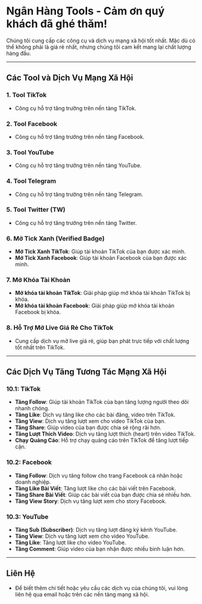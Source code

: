# Ngân Hàng Tools - Cảm ơn quý khách đã ghé thăm!

Chúng tôi cung cấp các công cụ và dịch vụ mạng xã hội tốt nhất. Mặc dù có thể không phải là giá rẻ nhất, nhưng chúng tôi cam kết mang lại chất lượng hàng đầu.

---

## Các Tool và Dịch Vụ Mạng Xã Hội

### 1. Tool TikTok
   - Công cụ hỗ trợ tăng trưởng trên nền tảng TikTok.

### 2. Tool Facebook
   - Công cụ hỗ trợ tăng trưởng trên nền tảng Facebook.

### 3. Tool YouTube
   - Công cụ hỗ trợ tăng trưởng trên nền tảng YouTube.

### 4. Tool Telegram
   - Công cụ hỗ trợ tăng trưởng trên nền tảng Telegram.

### 5. Tool Twitter (TW)
   - Công cụ hỗ trợ tăng trưởng trên nền tảng Twitter.

### 6. Mở Tick Xanh (Verified Badge)
   - **Mở Tick Xanh TikTok**: Giúp tài khoản TikTok của bạn được xác minh.
   - **Mở Tick Xanh Facebook**: Giúp tài khoản Facebook của bạn được xác minh.

### 7. Mở Khóa Tài Khoản
   - **Mở khóa tài khoản TikTok**: Giải pháp giúp mở khóa tài khoản TikTok bị khóa.
   - **Mở khóa tài khoản Facebook**: Giải pháp giúp mở khóa tài khoản Facebook bị khóa.

### 8. Hỗ Trợ Mở Live Giá Rẻ Cho TikTok
   - Cung cấp dịch vụ mở live giá rẻ, giúp bạn phát trực tiếp với chất lượng tốt nhất trên TikTok.

---

## Các Dịch Vụ Tăng Tương Tác Mạng Xã Hội

### 10.1: TikTok
   - **Tăng Follow**: Giúp tài khoản TikTok của bạn tăng lượng người theo dõi nhanh chóng.
   - **Tăng Like**: Dịch vụ tăng like cho các bài đăng, video trên TikTok.
   - **Tăng View**: Dịch vụ tăng lượt xem cho video TikTok của bạn.
   - **Tăng Share**: Giúp video của bạn được chia sẻ rộng rãi hơn.
   - **Tăng Lượt Thích Video**: Dịch vụ tăng lượt thích (heart) trên video TikTok.
   - **Chạy Quảng Cáo**: Hỗ trợ chạy quảng cáo trên TikTok để tăng lượt tiếp cận.

### 10.2: Facebook
   - **Tăng Follow**: Dịch vụ tăng follow cho trang Facebook cá nhân hoặc doanh nghiệp.
   - **Tăng Like Bài Viết**: Tăng lượt like cho các bài viết trên Facebook.
   - **Tăng Share Bài Viết**: Giúp các bài viết của bạn được chia sẻ nhiều hơn.
   - **Tăng View Story**: Dịch vụ tăng lượt xem cho story Facebook.

### 10.3: YouTube
   - **Tăng Sub (Subscriber)**: Dịch vụ tăng lượt đăng ký kênh YouTube.
   - **Tăng View**: Dịch vụ tăng lượt xem cho video YouTube.
   - **Tăng Like**: Tăng lượt like cho video YouTube.
   - **Tăng Comment**: Giúp video của bạn nhận được nhiều bình luận hơn.

---

## Liên Hệ
- Để biết thêm chi tiết hoặc yêu cầu các dịch vụ của chúng tôi, vui lòng liên hệ qua email hoặc trên các nền tảng mạng xã hội.
